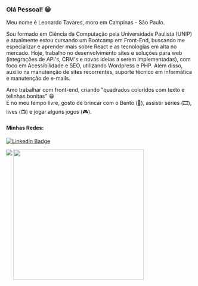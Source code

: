 ### Olá Pessoal! 😁

Meu nome é Leonardo Tavares, moro em Campinas - São Paulo.

Sou formado em Ciência da Computação pela Universidade Paulista (UNIP) e atualmente estou cursando um Bootcamp em Front-End, buscando me especializar e aprender mais sobre React e as tecnologias em alta no mercado. 
Hoje, trabalho no desenvolvimento sites e soluções para web (integrações de API's, CRM's e novas ideias a serem implementadas), com foco em Acessibilidade e SEO, utilizando Wordpress e PHP. Além disso, auxilio na manutenção de sites recorrentes, suporte técnico em informática e manutenção de e-mails.

Amo trabalhar com front-end, criando "quadrados coloridos com texto e telinhas bonitas" :grin: <br>
E no meu tempo livre, gosto de brincar com o Bento (:dog:), assistir series (🎞️), lives (📺) e jogar alguns jogos (:video_game:).


#### Minhas Redes:
[![Linkedin Badge](https://img.shields.io/badge/-LinkedIn-blue?style=flat-square&logo=Linkedin&logoColor=white&link=https://www.linkedin.com/in/leonardotguimaraes)](https://www.linkedin.com/in/leonardotguimaraes)

<div style="display: flex; flex-direction: row;">
  <img widht="350px" align="left" src="https://github-readme-stats.vercel.app/api?username=LeonardoT07&theme=tokyonight"/> 
  <img width="350px" align="left" src="https://github-readme-stats.vercel.app/api/top-langs/?username=LeonardoT07&hide=html&layout=compact&theme=tokyonight"/>
</div>
